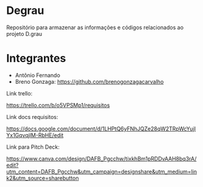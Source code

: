# Degrau
Repositório para armazenar as informações e códigos relacionados ao projeto D.grau


# Integrantes 

- Antônio Fernando
- Breno Gonzaga: https://github.com/brenogonzagacarvalho

Link trello:

https://trello.com/b/o5VPSMp1/requisitos

Link docs requisitos:

https://docs.google.com/document/d/1LHPtQ6yFNhJQZe28qW2TRpWcYujIYx1GqvqjlM-RbHE/edit

Link para Pitch Deck:

https://www.canva.com/design/DAFB_Pgcchw/tixkhBm1pRDDvAAH8bq3rA/edit?utm_content=DAFB_Pgcchw&utm_campaign=designshare&utm_medium=link2&utm_source=sharebutton
